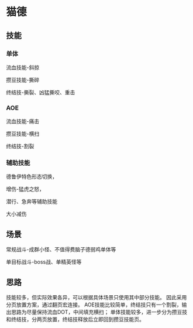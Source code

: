 # 猫德
## 技能
### 单体
流血技能-斜掠

攒豆技能-撕碎

终结技-撕裂、凶猛撕咬、重击

### AOE
流血技能-痛击

攒豆技能-横扫

终结技-割裂

### 辅助技能
德鲁伊特色形态切换，

增伤-猛虎之怒，

潜行、急奔等辅助技能

大小减伤

## 场景
常规战斗-成群小怪、不值得费脑子德弱鸡单体等

单目标战斗-boss战、单精英怪等

## 思路
技能较多，但实际效果各异，可以根据具体场景只使用其中部分技能。
因此采用分页放置方案，通过翻页宏连接。
AOE技能比较简单，终结技只有一个割裂，输出思路为尽量保持流血DOT，中间填充横扫；
单体技能较多，进一步分为攒豆技和终结技，分两页放置，终结技释放后立即回到攒豆技能页。

